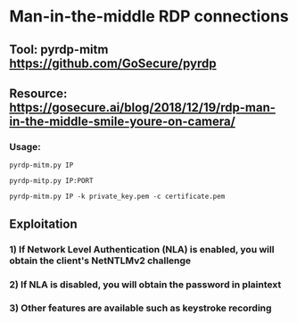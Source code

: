 # Man-in-the-middle RDP connections

## Tool: pyrdp-mitm https://github.com/GoSecure/pyrdp

## Resource: https://gosecure.ai/blog/2018/12/19/rdp-man-in-the-middle-smile-youre-on-camera/

### Usage:

    pyrdp-mitm.py IP

    pyrdp-mitp.py IP:PORT 

    pyrdp-mitm.py IP -k private_key.pem -c certificate.pem

## Exploitation

### 1) If Network Level Authentication (NLA) is enabled, you will obtain the client's NetNTLMv2 challenge

### 2) If NLA is disabled, you will obtain the password in plaintext

### 3) Other features are available such as keystroke recording

